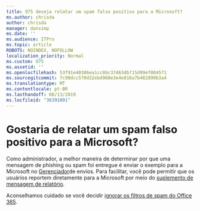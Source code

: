 ```yaml
---
title: 975 deseja relatar um spam falso positivo para a Microsoft?
ms.author: chrisda
author: chrisda
manager: dansimp
ms.date: ''
ms.audience: ITPro
ms.topic: article
ROBOTS: NOINDEX, NOFOLLOW
localization_priority: Normal
ms.custom: 975
ms.assetid: ''
ms.openlocfilehash: 53f91e40306ea1cc8bc37463db715d99ef004571
ms.sourcegitcommit: 7c90dcc570d32ebd968e3e4e816a7b482890b3a4
ms.translationtype: MT
ms.contentlocale: pt-BR
ms.lasthandoff: 08/13/2019
ms.locfileid: "36391091"
---
```

# <a name="would-you-like-to-report-a-spam-false-positive-to-microsoft"></a>Gostaria de relatar um spam falso positivo para a Microsoft?

Como administrador, a melhor maneira de determinar por que uma mensagem de phishing ou spam foi entregue é enviar o exemplo para a Microsoft no [Gerenciador](https://protection.office.com/reportsubmission)de envios. Para facilitar, você pode permitir que os usuários reportem diretamente para a Microsoft por meio do [suplemento de mensagem de relatório](https://appsource.microsoft.com/product/office/WA104381180?src=office&tab=Overview).

Aconselhamos cuidado se você decidir [ignorar os filtros de spam do Office 365](https://docs.microsoft.com/exchange/troubleshoot/antispam/cautions-against-bypassing-spam-filters).
